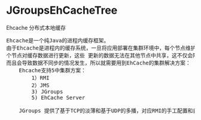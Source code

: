 # JGroupsEhCacheTree
Ehcache 分布式本地缓存


<pre>
Ehcache是一个纯Java的进程内缓存框架。
由于Ehcache是进程内的缓存系统，一旦将应用部署在集群环境中，每个节点维护各自的缓存数据，当某
个节点对缓存数据进行更新，这些 更新的数据无法在其他节点中共享，这不仅会降低节点运行的效率，
而且会导致数据不同步的情况发生，所以就需要用到EhCache的集群解决方案：
    Ehcache支持5中集群方案：
        1）RMI
        2）JMS
        3) JGroups
        5) EhCache Server

    JGroups 提供了基于TCP的淡薄和基于UDP的多播，对应RMI的手工配置和自动发现。
</pre>
